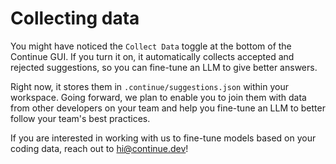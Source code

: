 # Collecting data

You might have noticed the `Collect Data` toggle at the bottom of the Continue GUI. If you turn it on, it automatically collects accepted and rejected suggestions, so you can fine-tune an LLM to give better answers.

Right now, it stores them in `.continue/suggestions.json` within your workspace. Going forward, we plan to enable you to join them with data from other developers on your team and help you fine-tune an LLM to better follow your team's best practices.

If you are interested in working with us to fine-tune models based on your coding data, reach out to hi@continue.dev!